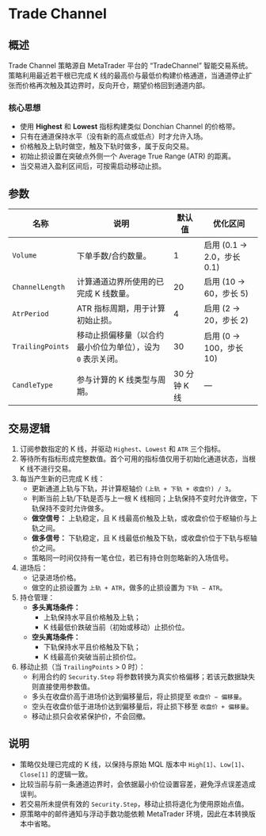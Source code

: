# Trade Channel

## 概述
Trade Channel 策略源自 MetaTrader 平台的 “TradeChannel” 智能交易系统。策略利用最近若干根已完成 K 线的最高价与最低价构建价格通道，当通道停止扩张而价格再次触及其边界时，反向开仓，期望价格回到通道内部。

### 核心思想
- 使用 **Highest** 和 **Lowest** 指标构建类似 Donchian Channel 的价格带。
- 只有在通道保持水平（没有新的高点或低点）时才允许入场。
- 价格触及上轨时做空，触及下轨时做多，属于反向交易。
- 初始止损设置在突破点外侧一个 Average True Range (ATR) 的距离。
- 当交易进入盈利区间后，可按需启动移动止损。

## 参数
| 名称 | 说明 | 默认值 | 优化区间 |
| --- | --- | --- | --- |
| `Volume` | 下单手数/合约数量。 | 1 | 启用 (0.1 → 2.0，步长 0.1) |
| `ChannelLength` | 计算通道边界所使用的已完成 K 线数量。 | 20 | 启用 (10 → 60，步长 5) |
| `AtrPeriod` | ATR 指标周期，用于计算初始止损。 | 4 | 启用 (2 → 20，步长 2) |
| `TrailingPoints` | 移动止损偏移量（以合约最小价位为单位），设为 `0` 表示关闭。 | 30 | 启用 (0 → 100，步长 10) |
| `CandleType` | 参与计算的 K 线类型与周期。 | 30 分钟 K 线 | — |

## 交易逻辑
1. 订阅参数指定的 K 线，并驱动 `Highest`、`Lowest` 和 `ATR` 三个指标。
2. 等待所有指标形成完整数值。首个可用的指标值仅用于初始化通道状态，当根 K 线不进行交易。
3. 每当产生新的已完成 K 线：
   - 更新通道上轨与下轨，并计算枢轴价 `(上轨 + 下轨 + 收盘价) / 3`。
   - 判断当前上轨/下轨是否与上一根 K 线相同；上轨保持不变时允许做空，下轨保持不变时允许做多。
   - **做空信号：** 上轨稳定，且 K 线最高价触及上轨，或收盘价位于枢轴价与上轨之间。
   - **做多信号：** 下轨稳定，且 K 线最低价触及下轨，或收盘价位于下轨与枢轴价之间。
   - 策略同一时间仅持有一笔仓位，若已有持仓则忽略新的入场信号。
4. 进场后：
   - 记录进场价格。
   - 做空的止损设置为 `上轨 + ATR`，做多的止损设置为 `下轨 − ATR`。
5. 持仓管理：
   - **多头离场条件：**
     - 上轨保持水平且价格触及上轨；
     - K 线最低价跌破当前（初始或移动）止损价位。
   - **空头离场条件：**
     - 下轨保持水平且价格触及下轨；
     - K 线最高价突破当前止损价位。
6. 移动止损（当 `TrailingPoints` > 0 时）：
   - 利用合约的 `Security.Step` 将参数转换为真实价格偏移；若该元数据缺失则直接使用参数值。
   - 多头在收盘价高于进场价达到偏移量后，将止损提至 `收盘价 − 偏移量`。
   - 空头在收盘价低于进场价达到偏移量后，将止损下移至 `收盘价 + 偏移量`。
   - 移动止损只会收紧保护价，不会回撤。

## 说明
- 策略仅处理已完成的 K 线，以保持与原始 MQL 版本中 `High[1]`、`Low[1]`、`Close[1]` 的逻辑一致。
- 比较当前与前一条通道边界时，会依据最小价位设置容差，避免浮点误差造成误判。
- 若交易所未提供有效的 `Security.Step`，移动止损将退化为使用原始点值。
- 原策略中的邮件通知与浮动手数功能依赖 MetaTrader 环境，因此在本转换版本中省略。
